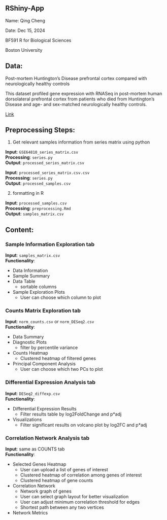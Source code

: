 ## RShiny-App
Name: Qing Cheng

Date: Dec 15, 2024

BF591 R for Biological Sciences 

Boston University 

## Data:
Post-mortem Huntington’s Disease prefrontal cortex compared with neurologically healthy controls

This dataset profiled gene expression with RNASeq in post-mortem human dorsolateral prefrontal cortex from patients who died from
Huntington’s Disease and age- and sex-matched neurologically healthy controls.

[Link](https://www.ncbi.nlm.nih.gov/geo/query/acc.cgi?acc=GSE64810)

## Preprocessing Steps: 

1. Get relevant samples information from series matrix using python

  **Input**: `GSE64810_series_matrix.csv`\
  **Processing**: `series.py`\
  **Output**: `processed_series_matrix.csv`

  **Input**: `processed_series_matrix.csv.csv`\
  **Processing**: `series.py`\
  **Output**: `processed_samples.csv`
  
2. formatting in R

  **Input**: `processed_samples.csv`\
  **Processing**: `preprocessing.Rmd`\
  **Output**: `samples_matrix.csv`

## Content:
### Sample Information Exploration tab

**Input**: `samples_matrix.csv`\
**Functionality**: 

* Data Information 
* Sample Summary
* Data Table
  * sortable columns 
* Sample Exploration Plots
  * User can choose which column to plot
  
  
### Counts Matrix Exploration tab

**Input**: `norm_counts.csv` or `norm_DESeq2.csv`\
**Functionality**: 

* Data Summary
* Diagnostic Plots
  * filter by percentile variance 
* Counts Heatmap
  * Clustered heatmap of filtered genes
* Principal Component Analysis 
  * User can choose which two PCs to plot 

### Differential Expression Analysis tab
**Input**: `DESeq2_diffexp.csv`\
**Functionality**: 

* Differential Expression Results 
  * Filter results table by log2FoldChange and p*adj
* Visualizations
  * Filter significant results on volcano plot by log2FC and p*adj
  
### Correlation Network Analysis tab
**Input**: same as COUNTS tab\
**Functionality**: 

* Selected Genes Heatmap
  * User can upload a list of genes of interest
  * Clustered heatmap of correlation among genes of interest 
  * Clustered heatmap of gene counts 
* Correlation Network 
  * Network graph of genes 
  * User can select graph layout for better visualization 
  * User can adjust minimum correlation threshold for edges
  * Shortest path between any two vertices
* Network Metrics 
  
  
